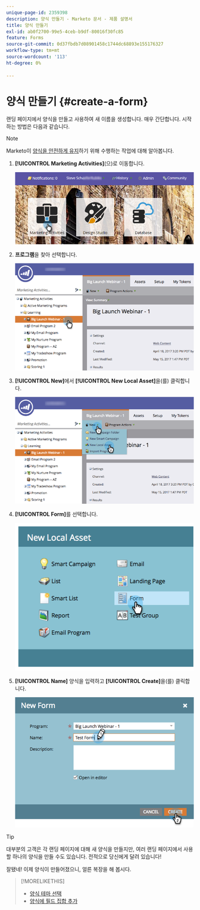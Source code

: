 ```yaml
---
unique-page-id: 2359398
description: 양식 만들기 - Marketo 문서 - 제품 설명서
title: 양식 만들기
exl-id: ab0f2700-99e5-4ceb-b9df-80016f30fc85
feature: Forms
source-git-commit: 0d37fbdb7d08901458c1744dc68893e155176327
workflow-type: tm+mt
source-wordcount: '113'
ht-degree: 0%

---
```


# 양식 만들기 {#create-a-form}

랜딩 페이지에서 양식을 만들고 사용하여 새 이름을 생성합니다. 매우 간단합니다. 시작하는 방법은 다음과 같습니다.

>[!NOTE]
>
>Marketo이 [양식을 안전하게 유지](https://nation.marketo.com/t5/Product-Documents/Forms-Service-Enhancements/ta-p/303670#M1038)하기 위해 수행하는 작업에 대해 알아봅니다.

1. **[!UICONTROL Marketing Activities]**(으)로 이동합니다.

   ![](assets/login-marketing-activities.png)

1. **프로그램**&#x200B;을 찾아 선택합니다.

   ![](assets/programseelct.png)

1. **[!UICONTROL New]**&#x200B;에서 **[!UICONTROL New Local Asset]**&#x200B;을(를) 클릭합니다.

   ![](assets/newlocalasset.png)

1. **[!UICONTROL Form]**&#x200B;를 선택합니다.

   ![](assets/image2014-9-15-17-3a1-3a20.png)

1. **[!UICONTROL Name]** 양식을 입력하고 **[!UICONTROL Create]**&#x200B;을(를) 클릭합니다.

   ![](assets/newformwithhands.png)

>[!TIP]
>
>대부분의 고객은 각 랜딩 페이지에 대해 새 양식을 만들지만, 여러 랜딩 페이지에서 사용할 하나의 양식을 만들 수도 있습니다. 전적으로 당신에게 달려 있습니다!

잘됐네! 이제 양식이 만들어졌으니, 얼른 복장을 해 봅시다.

>[!MORELIKETHIS]
>
>* [양식 테마 선택](/help/marketo/product-docs/demand-generation/forms/creating-a-form/select-a-form-theme.md)
>* [양식에 필드 집합 추가](/help/marketo/product-docs/demand-generation/forms/form-fields/add-a-fieldset-to-a-form.md)
